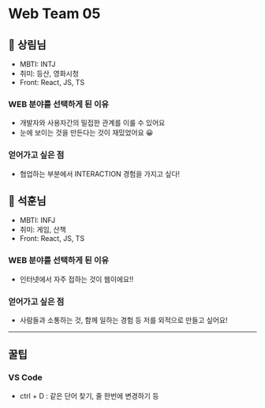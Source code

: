 # Web Team 05

## 🥸 상림님
* MBTI: INTJ
* 취미: 등산, 영화시청 
* Front: React, JS, TS

### WEB 분야를 선택하게 된 이유
* 개발자와 사용자간의 밀접한 관계를 이룰 수 있어요
* 눈에 보이는 것을 만든다는 것이 재밌었어요 😀

### 얻어가고 싶은 점
* 협업하는 부분에서 INTERACTION 경험을 가지고 싶다!

## 👾 석훈님
* MBTI: INFJ
* 취미: 게임, 산책
* Front: React, JS, TS

### WEB 분야를 선택하게 된 이유
* 인터넷에서 자주 접하는 것이 웹이에요!!

### 얻어가고 싶은 점
* 사람들과 소통하는 것, 함께 일하는 경험 등 저를 외적으로 만들고 싶어요!

---

## 꿀팁

### VS Code
* ctrl + D : 같은 단어 찾기, 줄 한번에 변경하기 등
